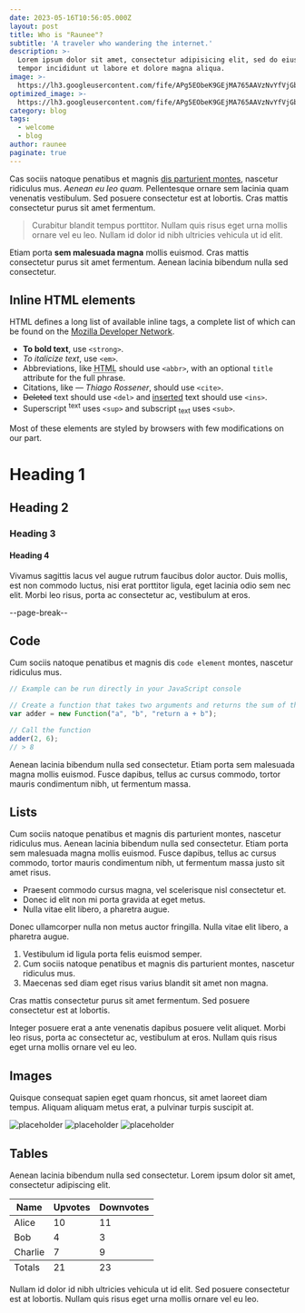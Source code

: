```yaml
---
date: 2023-05-16T10:56:05.000Z
layout: post
title: Who is "Raunee"?
subtitle: 'A traveler who wandering the internet.'
description: >-
  Lorem ipsum dolor sit amet, consectetur adipisicing elit, sed do eiusmod
  tempor incididunt ut labore et dolore magna aliqua.
image: >-
  https://lh3.googleusercontent.com/fife/APg5EObeK9GEjMA765AAVzNvYfVjGb_ptcRKpN6kKduGsXzNY8MuxOcIKSnsXj-9G8ccLObkLnriDAUZUgLF_0RfTvvXoq9aZ15nmVs12JS6SNtth7Ac-U-NWfWtWe5KQAyUY5_DPio0Mv5PU6JwuVsJ8IV70W6a_rlXLU7KCWG8rtfMoSnsC_cq4UJZph6oYrLxMGv4EnA7jyk3L0oNZaVFhmFygtneoV6mWw_u6SXoLnLjhWq-LxXbLc6PFqIHyseyOy-K0_gJaSbENfbP2dFXEymqPcJMZVnJGqfuE_BOEIMl8-SOWL6a40CTjh65WX_hn8iEAuhZ5_kIEy0SItUgUB43t3tcfBCZQU0jCyXgsgz4782BIfitEHUIE3q3hF5Nc0lGd8VYNm5ChGPOs0rPqoCoj-7UIFbon1oF2SdFecUoNL9PJ5dEvxMalH55z4vZr3xh1o9Im_6A2IIl-Ev66sYCT0OksJD6e4N1J9OrHl-fV0ScpcAEUdKgK5eFHFQq7Z9r4-M61Yv6Me4yCG6fbs08Uh3znoMVg5deCLFIdcq8CAEmWnkXW1mXLB-bwp2SXfJrCT5liXgYnHkVOJ6Jycj6drZmlXt4v1EDu0DgVvNVER7p-UZkohPAkMDZPxTot1PzWCPkAYO4NAN7sn6dg5O5Z6KXa7BNdm1QPvtUnDRKz_eJNTi_U1oxmMviHwaVd8Jnd6ia1JlejzbS4s5QAtna2Blm3j0OYKrz6OJHnajQe_zYWhGWW--OR5JEd8PqEOtvS3t_Lpm_0u41YRdkTn9wFToHJppPXGVOfn_KKkUnCVmIjnFxuQ0LuHggTslSaRAyt5fMwNF7ArC_HNROsXXrA-E7Api_NtR7oZLckZCqmREdXkgIsERuMaJUMrMfN1Q0u_rmq7pHQiYouwxWj7tBaHDlCWQSQf41LOYDdonvOvAl8VO5nL6kNO710H6hOxop1_-LeymyurExVcKAQ5_hPJLGpChS9hJmvQgRMyK-wC8N4kwa7UhBpSkC97MseMa-CTQ7VMvSH6R0p-5Frka481--1DNqRTIZQLmCEcmK0-mElkxOuaUHEgIRnH-YdczX1tX2IWhbkMKCDg3nJRvqEv2e2IV0fnvgCN74M_0J-KOT6Yk1b8va0ZuHKFIgbgd96dxbHqCGl5H7SQXP_BpyHNf4BI0122y3NlhgEOHnqTlu3DXzlB1-CKDKhP20Xhuf-ubN1SRY3YuoLHDQfj_TSaGVR-KVdmHxmxyQrBoIluKgymMHh9bk2HOeGphJqBfMaIxusDGu8GyK02Y41Q4udptlzYcMgje283L_drn5xgDTdmxllp4GAkRfozbBtqOBSKPGbzr4aj9qu-cgfNVnPz-BCKCEscgramL5HZcFrD-eI7eaaT9dgWOOM4ueIjFxLpZ1zcs074PuJIq1Pwl09JyQfZWGfsDxka2xPIneEdV_BJCf1TtMQK6luMCDjVj2dMDW9qN3j-EYBHgbcLBIkQ=w2880-h1332
optimized_image: >-
  https://lh3.googleusercontent.com/fife/APg5EObeK9GEjMA765AAVzNvYfVjGb_ptcRKpN6kKduGsXzNY8MuxOcIKSnsXj-9G8ccLObkLnriDAUZUgLF_0RfTvvXoq9aZ15nmVs12JS6SNtth7Ac-U-NWfWtWe5KQAyUY5_DPio0Mv5PU6JwuVsJ8IV70W6a_rlXLU7KCWG8rtfMoSnsC_cq4UJZph6oYrLxMGv4EnA7jyk3L0oNZaVFhmFygtneoV6mWw_u6SXoLnLjhWq-LxXbLc6PFqIHyseyOy-K0_gJaSbENfbP2dFXEymqPcJMZVnJGqfuE_BOEIMl8-SOWL6a40CTjh65WX_hn8iEAuhZ5_kIEy0SItUgUB43t3tcfBCZQU0jCyXgsgz4782BIfitEHUIE3q3hF5Nc0lGd8VYNm5ChGPOs0rPqoCoj-7UIFbon1oF2SdFecUoNL9PJ5dEvxMalH55z4vZr3xh1o9Im_6A2IIl-Ev66sYCT0OksJD6e4N1J9OrHl-fV0ScpcAEUdKgK5eFHFQq7Z9r4-M61Yv6Me4yCG6fbs08Uh3znoMVg5deCLFIdcq8CAEmWnkXW1mXLB-bwp2SXfJrCT5liXgYnHkVOJ6Jycj6drZmlXt4v1EDu0DgVvNVER7p-UZkohPAkMDZPxTot1PzWCPkAYO4NAN7sn6dg5O5Z6KXa7BNdm1QPvtUnDRKz_eJNTi_U1oxmMviHwaVd8Jnd6ia1JlejzbS4s5QAtna2Blm3j0OYKrz6OJHnajQe_zYWhGWW--OR5JEd8PqEOtvS3t_Lpm_0u41YRdkTn9wFToHJppPXGVOfn_KKkUnCVmIjnFxuQ0LuHggTslSaRAyt5fMwNF7ArC_HNROsXXrA-E7Api_NtR7oZLckZCqmREdXkgIsERuMaJUMrMfN1Q0u_rmq7pHQiYouwxWj7tBaHDlCWQSQf41LOYDdonvOvAl8VO5nL6kNO710H6hOxop1_-LeymyurExVcKAQ5_hPJLGpChS9hJmvQgRMyK-wC8N4kwa7UhBpSkC97MseMa-CTQ7VMvSH6R0p-5Frka481--1DNqRTIZQLmCEcmK0-mElkxOuaUHEgIRnH-YdczX1tX2IWhbkMKCDg3nJRvqEv2e2IV0fnvgCN74M_0J-KOT6Yk1b8va0ZuHKFIgbgd96dxbHqCGl5H7SQXP_BpyHNf4BI0122y3NlhgEOHnqTlu3DXzlB1-CKDKhP20Xhuf-ubN1SRY3YuoLHDQfj_TSaGVR-KVdmHxmxyQrBoIluKgymMHh9bk2HOeGphJqBfMaIxusDGu8GyK02Y41Q4udptlzYcMgje283L_drn5xgDTdmxllp4GAkRfozbBtqOBSKPGbzr4aj9qu-cgfNVnPz-BCKCEscgramL5HZcFrD-eI7eaaT9dgWOOM4ueIjFxLpZ1zcs074PuJIq1Pwl09JyQfZWGfsDxka2xPIneEdV_BJCf1TtMQK6luMCDjVj2dMDW9qN3j-EYBHgbcLBIkQ=w2880-h1332
category: blog
tags:
  - welcome
  - blog
author: raunee
paginate: true
---
```

Cas sociis natoque penatibus et magnis <a href="#">dis parturient montes</a>, nascetur ridiculus mus. *Aenean eu leo quam.* Pellentesque ornare sem lacinia quam venenatis vestibulum. Sed posuere consectetur est at lobortis. Cras mattis consectetur purus sit amet fermentum.

> Curabitur blandit tempus porttitor. Nullam quis risus eget urna mollis ornare vel eu leo. Nullam id dolor id nibh ultricies vehicula ut id elit.

Etiam porta **sem malesuada magna** mollis euismod. Cras mattis consectetur purus sit amet fermentum. Aenean lacinia bibendum nulla sed consectetur.

## Inline HTML elements

HTML defines a long list of available inline tags, a complete list of which can be found on the [Mozilla Developer Network](https://developer.mozilla.org/en-US/docs/Web/HTML/Element).

* **To bold text**, use `<strong>`.
* *To italicize text*, use `<em>`.
* Abbreviations, like <abbr title="HyperText Markup Langage">HTML</abbr> should use `<abbr>`, with an optional `title` attribute for the full phrase.
* Citations, like <cite>&mdash; Thiago Rossener</cite>, should use `<cite>`.
* <del>Deleted</del> text should use `<del>` and <ins>inserted</ins> text should use `<ins>`.
* Superscript <sup>text</sup> uses `<sup>` and subscript <sub>text</sub> uses `<sub>`.

Most of these elements are styled by browsers with few modifications on our part.

# Heading 1

## Heading 2

### Heading 3

#### Heading 4

Vivamus sagittis lacus vel augue rutrum faucibus dolor auctor. Duis mollis, est non commodo luctus, nisi erat porttitor ligula, eget lacinia odio sem nec elit. Morbi leo risus, porta ac consectetur ac, vestibulum at eros.

--page-break--

## Code

Cum sociis natoque penatibus et magnis dis `code element` montes, nascetur ridiculus mus.

```js
// Example can be run directly in your JavaScript console

// Create a function that takes two arguments and returns the sum of those arguments
var adder = new Function("a", "b", "return a + b");

// Call the function
adder(2, 6);
// > 8
```

Aenean lacinia bibendum nulla sed consectetur. Etiam porta sem malesuada magna mollis euismod. Fusce dapibus, tellus ac cursus commodo, tortor mauris condimentum nibh, ut fermentum massa.

## Lists

Cum sociis natoque penatibus et magnis dis parturient montes, nascetur ridiculus mus. Aenean lacinia bibendum nulla sed consectetur. Etiam porta sem malesuada magna mollis euismod. Fusce dapibus, tellus ac cursus commodo, tortor mauris condimentum nibh, ut fermentum massa justo sit amet risus.

* Praesent commodo cursus magna, vel scelerisque nisl consectetur et.
* Donec id elit non mi porta gravida at eget metus.
* Nulla vitae elit libero, a pharetra augue.

Donec ullamcorper nulla non metus auctor fringilla. Nulla vitae elit libero, a pharetra augue.

1. Vestibulum id ligula porta felis euismod semper.
2. Cum sociis natoque penatibus et magnis dis parturient montes, nascetur ridiculus mus.
3. Maecenas sed diam eget risus varius blandit sit amet non magna.

Cras mattis consectetur purus sit amet fermentum. Sed posuere consectetur est at lobortis.

Integer posuere erat a ante venenatis dapibus posuere velit aliquet. Morbi leo risus, porta ac consectetur ac, vestibulum at eros. Nullam quis risus eget urna mollis ornare vel eu leo.

## Images

Quisque consequat sapien eget quam rhoncus, sit amet laoreet diam tempus. Aliquam aliquam metus erat, a pulvinar turpis suscipit at.

![placeholder](https://placehold.it/800x400 "Large example image") ![placeholder](https://placehold.it/400x200 "Medium example image") ![placeholder](https://placehold.it/200x200 "Small example image")

## Tables

Aenean lacinia bibendum nulla sed consectetur. Lorem ipsum dolor sit amet, consectetur adipiscing elit.

<table>
  <thead>
    <tr>
      <th>Name</th>
      <th>Upvotes</th>
      <th>Downvotes</th>
    </tr>
  </thead>
  <tfoot>
    <tr>
      <td>Totals</td>
      <td>21</td>
      <td>23</td>
    </tr>
  </tfoot>
  <tbody>
    <tr>
      <td>Alice</td>
      <td>10</td>
      <td>11</td>
    </tr>
    <tr>
      <td>Bob</td>
      <td>4</td>
      <td>3</td>
    </tr>
    <tr>
      <td>Charlie</td>
      <td>7</td>
      <td>9</td>
    </tr>
  </tbody>
</table>

Nullam id dolor id nibh ultricies vehicula ut id elit. Sed posuere consectetur est at lobortis. Nullam quis risus eget urna mollis ornare vel eu leo.
